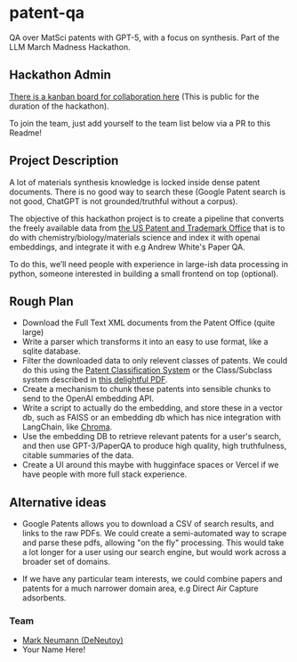 # patent-qa
QA over MatSci patents with GPT-5, with a focus on synthesis. Part of the LLM March Madness Hackathon. 


## Hackathon Admin

[There is a kanban board for collaboration here](https://www.notion.so/Patent-QA-ad3562804e564402a7cc8f80b3ed6f69) (This is public for the duration of the hackathon).

To join the team, just add yourself to the team list below via a PR to this Readme!

## Project Description

A lot of materials synthesis knowledge is locked inside dense patent documents. There is no good way to search these (Google Patent search is not good, ChatGPT is not grounded/truthful without a corpus).

The objective of this hackathon project is to create a pipeline that converts the freely available data from [the US Patent and Trademark Office](https://www.uspto.gov/learning-and-resources/bulk-data-products) that is to do with chemistry/biology/materials science and index it with openai embeddings, and integrate it with e.g Andrew White's Paper QA.

To do this, we’ll need people with experience in large-ish data processing in python, someone interested in building a small frontend on top (optional).


## Rough Plan

- Download the Full Text XML documents from the Patent Office (quite large)
- Write a parser which transforms it into an easy to use format, like a sqlite database.
- Filter the downloaded data to only relevent classes of patents. We could do this using the [Patent Classification System](https://www.uspto.gov/patents/search/classification-standards-and-development) or the Class/Subclass system described in [this delightful PDF](https://www.uspto.gov/sites/default/files/documents/caau.pdf).
- Create a mechanism to chunk these patents into sensible chunks to send to the OpenAI embedding API.
- Write a script to actually do the embedding, and store these in a vector db, such as FAISS or an embedding db which has nice integration with LangChain, like [Chroma](https://github.com/chroma-core/chroma).
- Use the embedding DB to retrieve relevant patents for a user's search, and then use GPT-3/PaperQA to produce high quality, high truthfulness, citable summaries of the data.
- Create a UI around this maybe with hugginface spaces or Vercel if we have people with more full stack experience.

## Alternative ideas

- Google Patents allows you to download a CSV of search results, and links to the raw PDFs. We could create a semi-automated way to scrape and parse these pdfs, allowing "on the fly" processing. This would take a lot longer for a user using our search engine, but would work across a broader set of domains.

- If we have any particular team interests, we could combine papers and patents for a much narrower domain area, e.g Direct Air Capture adsorbents.

### Team

- [Mark Neumann (DeNeutoy)](http://markneumann.xyz)
- Your Name Here!

